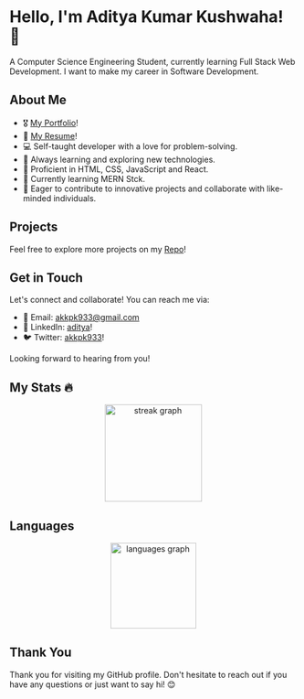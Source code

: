 # Hello, I'm Aditya Kumar Kushwaha! 👋

A Computer Science Engineering Student, currently learning Full Stack Web Development. I want to make my career in Software Development.

## About Me

- 🎖️ [My Portfolio](https://my-portfolio-git-main-aditya-kumar-kushwahas-projects.vercel.app/)!
- 📝 [My Resume](https://my-portfolio-git-main-aditya-kumar-kushwahas-projects.vercel.app/)!
- 💻 Self-taught developer with a love for problem-solving.
- 🌱 Always learning and exploring new technologies.
- 🔧 Proficient in HTML, CSS, JavaScript and React.
- 🌿 Currently learning MERN Stck.
- 🚀 Eager to contribute to innovative projects and collaborate with like-minded individuals.
   

## Projects

Feel free to explore more projects on my [Repo](https://github.com/adityakkpk?tab=repositories)!

## Get in Touch

Let's connect and collaborate! You can reach me via:

- 📧 Email: akkpk933@gmail.com
- 💬 LinkedIn: [aditya](https://www.linkedin.com/in/adityakumarkushwaha/)!
- 🐦 Twitter: [akkpk933](https://twitter.com/akkpk)!

Looking forward to hearing from you!

## My Stats 🔥

<div align="center">
  <img src="https://streak-stats.demolab.com?user=adityakkpk&locale=en&mode=daily&theme=dark&hide_border=false&border_radius=5&order=3" height="170" alt="streak graph"  />
</div>

## Languages

<div align="center">
  <img src="https://github-readme-stats.vercel.app/api/top-langs?username=adityakkpk&locale=en&hide_title=false&layout=compact&card_width=800&langs_count=5&theme=dracula&hide_border=false&order=2" height="150" alt="languages graph"  />
</div>

## Thank You

Thank you for visiting my GitHub profile. Don't hesitate to reach out if you have any questions or just want to say hi! 😊



